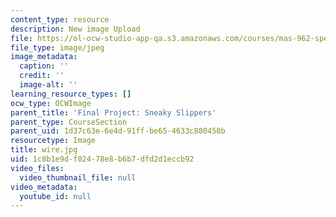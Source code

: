 ```yaml
---
content_type: resource
description: New image Upload
file: https://ol-ocw-studio-app-qa.s3.amazonaws.com/courses/mas-962-special-topics-new-textiles-spring-2010/1c8b1e9df02478e8b6b7dfd2d1eccb92_wire.jpg
file_type: image/jpeg
image_metadata:
  caption: ''
  credit: ''
  image-alt: ''
learning_resource_types: []
ocw_type: OCWImage
parent_title: 'Final Project: Sneaky Slippers'
parent_type: CourseSection
parent_uid: 1d37c63e-6e4d-91ff-be65-4633c880458b
resourcetype: Image
title: wire.jpg
uid: 1c8b1e9d-f024-78e8-b6b7-dfd2d1eccb92
video_files:
  video_thumbnail_file: null
video_metadata:
  youtube_id: null
---
```


